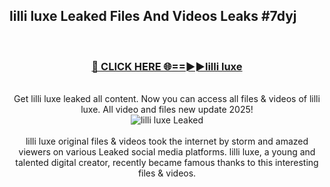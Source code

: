 ## lilli luxe Leaked Files And Videos Leaks #7dyj
<br>
<div align="center">
<h3><a href="https://watchclip.my.id/lilli luxe" rel="nofollow">🔴 CLICK HERE 🌐==►►lilli luxe</a></h3>
<br>
Get lilli luxe leaked all content. Now you can access all files & videos of lilli luxe. All video and files new update 2025!
<br>
<a href="https://watchclip.my.id/lilli luxe" rel="nofollow" data-target="animated-image.originalLink"><img src="https://i.ibb.co.com/WyWwxjT/player-gif2.gif" alt="lilli luxe Leaked" style="max-width: 100%; display: inline-block;" data-target="animated-image.originalImage"></a>
<br><br>
lilli luxe original files & videos took the internet by storm and amazed viewers on various Leaked social media platforms. lilli luxe, a young and talented digital creator, recently became famous thanks to this interesting files & videos.
</div>
<br>